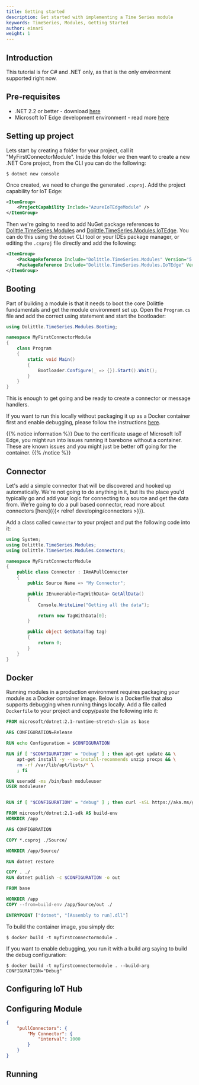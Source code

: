 ```yaml
---
title: Getting started
description: Get started with implementing a Time Series module
keywords: TimeSeries, Modules, Getting Started
author: einari
weight: 1
---
```

## Introduction

This tutorial is for C# and .NET only, as that is the only environment supported right now.

## Pre-requisites

* .NET 2.2 or better - download [here](https://dotnet.microsoft.com/download)
* Microsoft IoT Edge development environment - read more [here](https://github.com/Azure/iotedgedev/wiki/manual-dev-machine-setup)

## Setting up project

Lets start by creating a folder for your project, call it "MyFirstConnectorModule".
Inside this folder we then want to create a new .NET Core project, from the CLI you can do the following:

```shell
$ dotnet new console
```

Once created, we need to change the generated `.csproj`. Add the project capability for IoT Edge:

```xml
<ItemGroup>
    <ProjectCapability Include="AzureIoTEdgeModule" />
</ItemGroup>
```

Then we're going to need to add NuGet package references to [Dolittle.TimeSeries.Modules](https://www.nuget.org/packages/Dolittle.TimeSeries.Modules/)
and [Dolittle.TimeSeries.Modules.IoTEdge](https://www.nuget.org/packages/Dolittle.TimeSeries.Modules.IoTEdge/).
You can do this using the `dotnet` CLI tool or your IDEs package manager, or editing the `.csproj` file
directly and add the following:

```xml
<ItemGroup>
    <PackageReference Include="Dolittle.TimeSeries.Modules" Version="5.*" />
    <PackageReference Include="Dolittle.TimeSeries.Modules.IoTEdge" Version="5.*" />
</ItemGroup>
```

## Booting

Part of building a module is that it needs to boot the core Dolittle fundamentals and
get the module environment set up. Open the `Program.cs` file and add the correct
using statement and start the bootloader:

```c#
using Dolittle.TimeSeries.Modules.Booting;

namespace MyFirstConnectorModule
{
    class Program
    {
        static void Main()
        {
            Bootloader.Configure(_ => {}).Start().Wait();
        }
    }
}
```

This is enough to get going and be ready to create a connector or message handlers.

If you want to run this locally without packaging it up as a Docker container first and enable debugging,
please follow the instructions [here](https://docs.microsoft.com/en-us/azure/iot-edge/how-to-vs-code-develop-module#debug-a-module-without-a-container-c-nodejs-java).

{{% notice information %}}
Due to the certificate usage of Microsoft IoT Edge, you might run into issues running it barebone without a
container. These are known issues and you might just be better off going for the container.
{{% /notice %}}

## Connector

Let's add a simple connector that will be discovered and hooked up automatically. We're not going to do anything
in it, but its the place you'd typically go and add your logic for connecting to a source and get the data from.
We're going to do a pull based connector, read more about connectors [here]({{< relref developing/connectors >}}).

Add a class called `Connector` to your project and put the following code into it:

```c#
using System;
using Dolittle.TimeSeries.Modules;
using Dolittle.TimeSeries.Modules.Connectors;

namespace MyFirstConnectorModule
{
    public class Connector : IAmAPullConnector
    {
        public Source Name => "My Connector";

        public IEnumerable<TagWithData> GetAllData()
        {
            Console.WriteLine("Getting all the data");

            return new TagWithData[0];
        }

        public object GetData(Tag tag)
        {
            return 0;
        }
    }
}
```

## Docker

Running modules in a production environment requires packaging your module as a Docker container image.
Below is a Dockerfile that also supports debugging when running things locally.
Add a file called `Dockerfile` to your project and copy/paste the following into it:

```dockerfile
FROM microsoft/dotnet:2.1-runtime-stretch-slim as base

ARG CONFIGURATION=Release

RUN echo Configuration = $CONFIGURATION

RUN if [ "$CONFIGURATION" = "Debug" ] ; then apt-get update && \
    apt-get install -y --no-install-recommends unzip procps && \
    rm -rf /var/lib/apt/lists/* \
    ; fi

RUN useradd -ms /bin/bash moduleuser
USER moduleuser


RUN if [ "$CONFIGURATION" = "debug" ] ; then curl -sSL https://aka.ms/getvsdbgsh | bash /dev/stdin -v latest -l ~/vsdbg ; fi

FROM microsoft/dotnet:2.1-sdk AS build-env
WORKDIR /app

ARG CONFIGURATION

COPY *.csproj ./Source/

WORKDIR /app/Source/

RUN dotnet restore

COPY . ./
RUN dotnet publish -c $CONFIGURATION -o out

FROM base

WORKDIR /app
COPY --from=build-env /app/Source/out ./

ENTRYPOINT ["dotnet", "[Assembly to run].dll"]
```

To build the container image, you simply do:

```shell
$ docker build -t myfirstconnectormodule .
```

If you want to enable debugging, you run it with a build arg saying to build the debug configuration:

```shell
$ docker build -t myfirstconnectormodule . --build-arg CONFIGURATION="Debug"
```

## Configuring IoT Hub

## Configuring Module

```json
{
    "pullConnectors": {
        "My Connector": {
            "interval": 1000
        }
    }
}
```

## Running

